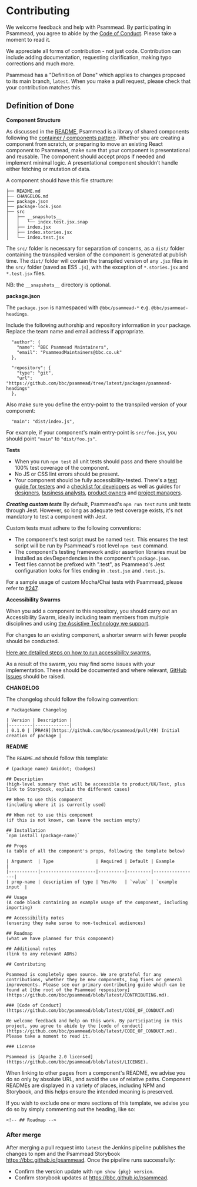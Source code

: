 # Contributing

We welcome feedback and help with Psammead. By participating in Psammead, you agree to abide by the [Code of Conduct](https://github.com/bbc/psammead/blob/latest/CODE_OF_CONDUCT.md). Please take a moment to read it.

We appreciate all forms of contribution - not just code. Contribution can include adding documentation, requesting clarification, making typo corrections and much more.

Psammead has a "Definition of Done" which applies to changes proposed to its main branch, `latest`. When you make a pull request, please check that your contribution matches this.

## Definition of Done

**Component Structure**

As discussed in the [README](https://github.com/bbc/psammead/blob/latest/README.md), Psammead is a library of shared components following the [container / components pattern](https://medium.com/@dan_abramov/smart-and-dumb-components-7ca2f9a7c7d0). Whether you are creating a component from scratch, or preparing to move an existing React component to Psammead, make sure that your component is presentational and reusable. The component should accept props if needed and implement minimal logic. A presentational component shouldn’t handle either fetching or mutation of data.

A component should have this file structure:

```
├── README.md
├── CHANGELOG.md
├── package.json
├── package-lock.json
├── src
│   ├── __snapshots__
│   │   └── index.test.jsx.snap
│   ├── index.jsx
│   ├── index.stories.jsx
│   └── index.test.jsx
```

The `src/` folder is necessary for separation of concerns, as a `dist/` folder containing the transpiled version of the component is generated at publish time. The `dist/` folder will contain the transpiled version of any `.jsx` files in the `src/` folder (saved as ES5 `.js`), with the exception of `*.stories.jsx` and `*.test.jsx` files.

NB: the `__snapshots__` directory is optional.

**package.json**

The `package.json` is namespaced with `@bbc/psammead-*` e.g. `@bbc/psammead-headings`.

Include the following authorship and repository information in your package. Replace the team name and email address if appropriate.

```
  "author": {
    "name": "BBC Psammead Maintainers",
    "email": "PsammeadMaintainers@bbc.co.uk"
  },
```

```
  "repository": {
    "type": "git",
    "url": "https://github.com/bbc/psammead/tree/latest/packages/psammead-headings"
  },
```

Also make sure you define the entry-point to the transpiled version of your component:

```
  "main": "dist/index.js",
```

For example, if your component's main entry-point is `src/foo.jsx`, you should point `"main"` to `"dist/foo.js"`.

**Tests**

- When you run `npm test` all unit tests should pass and there should be 100% test coverage of the component.
- No JS or CSS lint errors should be present.
- Your component should be fully accessibility-tested. There's a [test guide for testers](https://bbc-news.github.io/accessibility-news-and-you/accessibility-news-and-testers) and a [checklist for developers](https://bbc-news.github.io/accessibility-news-and-you/accessibility-news-and-developers) as well as guides for [designers](https://bbc-news.github.io/accessibility-news-and-you/accessibility-news-and-designers), [business analysts](https://bbc-news.github.io/accessibility-news-and-you/accessibility-news-and-business-analysts), [product owners](https://bbc-news.github.io/accessibility-news-and-you/accessibility-news-and-product-owners) and [project managers](https://bbc-news.github.io/accessibility-news-and-you/accessibility-news-and-project-managers).

**_Creating custom tests_**
By default, Psammead's `npm run test` runs unit tests through Jest. However, so long as adequate test coverage exists, it's not mandatory to test a component with Jest.

Custom tests must adhere to the following conventions:

- The component's test script must be named `test`. This ensures the test script will be run by Psammead's root level `npm test` command.
- The component's testing framework and/or assertion libraries must be installed as devDependencies in the component's `package.json`.
- Test files cannot be prefixed with ".test", as Psammead's Jest configuration looks for files ending in `.test.jsx` and `.test.js`.

For a sample usage of custom Mocha/Chai tests with Psammead, please refer to [#247](https://github.com/bbc/psammead/pull/247).

**Accessibility Swarms**

When you add a component to this repository, you should carry out an Accessibility Swarm, ideally including team members from multiple disciplines and using [the Assistive Technology we support](./README.md#assistive-technology-support).

For changes to an existing component, a shorter swarm with fewer people should be conducted.

[Here are detailed steps on how to run accessibility swarms.](https://bbc-news.github.io/accessibility-news-and-you/accessibility-swarms)

As a result of the swarm, you may find some issues with your implementation. These should be documented and where relevant, [GitHub Issues](https://github.com/bbc/psammead/issues/new?template=bug_report.md) should be raised.

**CHANGELOG**

The changelog should follow the following convention:

```
# PackageName Changelog

| Version | Description |
|---------|-------------|
| 0.1.0 | [PR#49](https://github.com/bbc/psammead/pull/49) Initial creation of package |
```

**README**

The `README.md` should follow this template:

```
# (package name) &middot; (badges)

## Description
(high-level summary that will be accessible to product/UX/Test, plus link to Storybook, explain the different cases)

## When to use this component
(including where it is currently used)

## When not to use this component
(if this is not known, can leave the section empty)

## Installation
`npm install (package-name)`

## Props
(a table of all the component's props, following the template below)

| Argument  | Type                | Required | Default | Example         |
|-----------|---------------------|----------|---------|-----------------|
| prop-name | description of type | Yes/No   | `value` | `example input` |

## Usage
(A code block containing an example usage of the component, including importing)

## Accessibility notes
(ensuring they make sense to non-technical audiences)

## Roadmap
(what we have planned for this component)

## Additional notes
(link to any relevant ADRs)

## Contributing

Psammead is completely open source. We are grateful for any contributions, whether they be new components, bug fixes or general improvements. Please see our primary contributing guide which can be found at [the root of the Psammead respository](https://github.com/bbc/psammead/blob/latest/CONTRIBUTING.md).

### [Code of Conduct](https://github.com/bbc/psammead/blob/latest/CODE_OF_CONDUCT.md)

We welcome feedback and help on this work. By participating in this project, you agree to abide by the [code of conduct](https://github.com/bbc/psammead/blob/latest/CODE_OF_CONDUCT.md). Please take a moment to read it.

### License

Psammead is [Apache 2.0 licensed](https://github.com/bbc/psammead/blob/latest/LICENSE).
```

When linking to other pages from a component's README, we advise you do so only by absolute URL, and avoid the use of relative paths. Component READMEs are displayed in a variety of places, including NPM and Storybook, and this helps ensure the intended meaning is preserved.

If you wish to exclude one or more sections of this template, we advise you do so by simply commenting out the heading, like so:

```
<!-- ## Roadmap -->
```

### After merge

After merging a pull request into `latest` the Jenkins pipeline publishes the changes to npm and the Psammead Storybook https://bbc.github.io/psammead. Once the pipeline runs successfully:

- Confirm the version update with `npm show {pkg} version`.
- Confirm storybook updates at https://bbc.github.io/psammead.